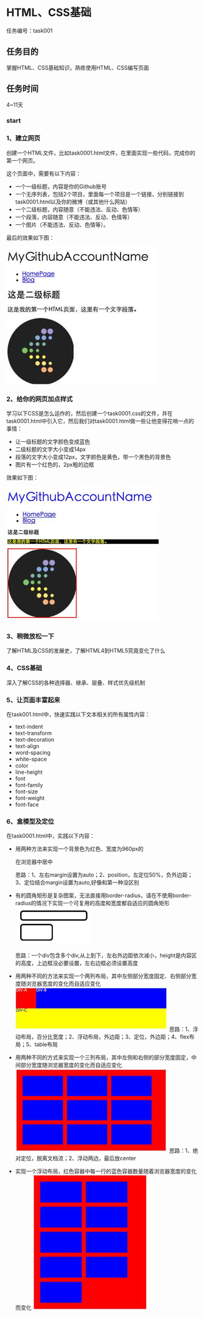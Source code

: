 # HTML、CSS基础
任务编号：task001

## 任务目的
掌握HTML、CSS基础知识，熟练使用HTML、CSS编写页面

## 任务时间
4~11天

### start
### 1、建立网页
创建一个HTML文件，比如task0001.html文件，在里面实现一些代码，完成你的第一个网页。

这个页面中，需要有以下内容：

+ 一个一级标题，内容是你的Github账号
+ 一个无序列表，包括2个项目，里面每一个项目是一个链接，分别链接到task0001.html以及你的微博（或其他什么网站）
+ 一个二级标题，内容随意（不能违法、反动、色情等）
+ 一个段落，内容随意（不能违法、反动、色情等）
+ 一个图片（不能违法、反动、色情等）。

最后的效果如下图：

![task001_1](https://github.com/baidu-ife/ife/blob/master/2015_spring/task/task0001/img/task0001_1.jpg)

### 2、给你的网页加点样式
学习以下CSS是怎么运作的，然后创建一个task0001.css的文件，并在task0001.html中引入它，然后我们对task0001.html做一些让他变得花哨一点的事情：

+ 让一级标题的文字颜色变成蓝色
+ 二级标题的文字大小变成14px
+ 段落的文字大小变成12px，文字颜色是黄色，带一个黑色的背景色
+ 图片有一个红色的，2px粗的边框

效果如下图：

![task001_2](https://github.com/baidu-ife/ife/blob/master/2015_spring/task/task0001/img/task0001_2.jpg)

### 3、稍微放松一下
了解HTML及CSS的发展史，了解HTML4到HTML5究竟变化了什么

### 4、CSS基础
深入了解CSS的各种选择器、继承、层叠、样式优先级机制

### 5、让页面丰富起来
在task001.html中，快速实践以下文本相关的所有属性内容：

+ text-indent
+ text-transform
+ text-decoration
+ text-align
+ word-spacing
+ white-space
+ color
+ line-height
+ font
+ font-family
+ font-size
+ font-weight
+ font-face

### 6、盒模型及定位
在task0001.html中，实践以下内容：

+ 用两种方法来实现一个背景色为红色、宽度为960px的<DIV>在浏览器中居中
	
	思路：1、左右margin设置为auto；2、position，左定位50%，负外边距；3、定位结合margin设置为auto,好像和第一种没区别

+ 有的圆角矩形是复杂图案，无法直接用border-radius，请在不使用border-radius的情况下实现一个可复用的高度和宽度都自适应的圆角矩形
![圆角矩形](https://github.com/baidu-ife/ife/raw/master/2015_spring/task/task0001/img/task0001_7.png)
	
	思路：一个div包含多个div,从上到下，左右外边距依次减小，height是内容区的高度，上边框没必要设置，左右边框必须设置高度

+ 用两种不同的方法来实现一个两列布局，其中左侧部分宽度固定、右侧部分宽度随浏览器宽度的变化而自适应变化 
![两列布局](https://github.com/baidu-ife/ife/raw/master/2015_spring/task/task0001/img/task0001_3.jpg)
	思路：1、浮动布局，百分比宽度；2、浮动布局，外边距；3、定位，外边距；4、flex布局；5、table布局
	
+ 用两种不同的方式来实现一个三列布局，其中左侧和右侧的部分宽度固定，中间部分宽度随浏览器宽度的变化而自适应变化
![三列布局](https://github.com/baidu-ife/ife/raw/master/2015_spring/task/task0001/img/task0001_4.jpg)
	思路：1、绝对定位，脱离文档流；2、浮动两边，最后放center

+ 实现一个浮动布局，红色容器中每一行的蓝色容器数量随着浏览器宽度的变化而变化 
![浮动布局](https://github.com/baidu-ife/ife/raw/master/2015_spring/task/task0001/img/task0001_5.jpg)
